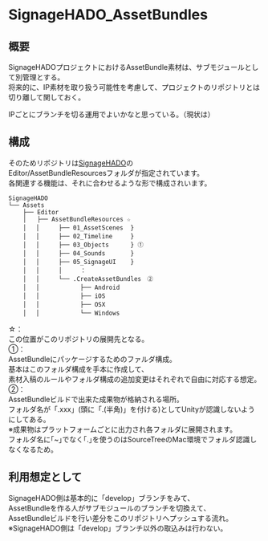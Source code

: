 # SignageHADO_AssetBundles

## 概要
SignageHADOプロジェクトにおけるAssetBundle素材は、サブモジュールとして別管理とする。  
将来的に、IP素材を取り扱う可能性を考慮して、プロジェクトのリポジトリとは切り離して関しておく。  

IPごとにブランチを切る運用でよいかなと思っている。（現状は）

## 構成
そのためリポジトリは[SignageHADO](https://github.com/meleap/SignageHADO)の  
Editor/AssetBundleResourcesフォルダが指定されています。  
各関連する機能は、それに合わせるような形で構成されいます。  

```
SignageHADO
└── Assets
    ├── Editor
    │   ├── AssetBundleResources ☆
    │　 │　  　├── 01_AssetScenes  }
    │　 │　  　├── 02_Timeline     }
    │　 │　  　├── 03_Objects      } ①
    │　 │　  　├── 04_Sounds       }
    │　 │　  　├── 05_SignageUI    }
    │　 │　  　│　　　： 
    │　 │　  　└── .CreateAssetBundles　② 
    │　 │        　　├── Android
    │　 │        　　├── iOS
    │　 │        　　├── OSX
    │　 │        　　└── Windows 
```
☆：  
この位置がこのリポジトリの展開先となる。  
①：  
AssetBundleにパッケージするためのファルダ構成。  
基本はこのフォルダ構成を手本に作成して、  
素材入稿のルールやフォルダ構成の追加変更はそれぞれで自由に対応する想定。  
②：  
AssetBundleビルドで出来た成果物が格納される場所。  
フォルダ名が「.xxx」(頭に「.(半角)」を付ける)としてUnityが認識しないようにしてある。  
※成果物はプラットフォームごとに出力され各フォルダに展開されます。  
  フォルダ名に｢~｣でなく｢.｣を使うのはSourceTreeのMac環境でフォルダ認識しなくなるため。  

## 利用想定として
SignageHADO側は基本的に「develop」ブランチをみて、  
AssetBundleを作る人がサブモジュールのブランチを切換えて、  
AssetBundleビルドを行い差分をこのリポジトリへプッシュする流れ。  
※SignageHADO側は「develop」ブランチ以外の取込みは行わない。
